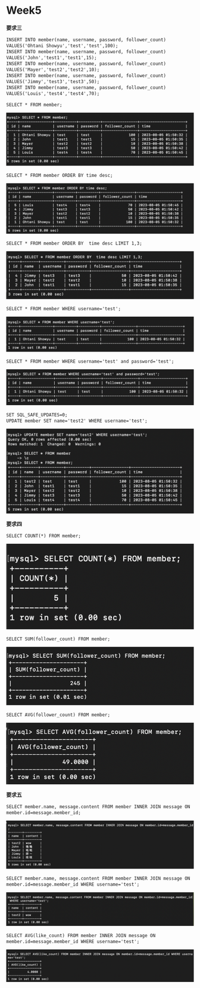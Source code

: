# Week5
**要求三**
```
INSERT INTO member(name, username, password, follower_count) VALUES('Ohtani Showyu','test','test',100);
INSERT INTO member(name, username, password, follower_count) VALUES('John','test1','test1',15);
INSERT INTO member(name, username, password, follower_count) VALUES('Mayer','test2','test2',10);
INSERT INTO member(name, username, password, follower_count) VALUES('Jimmy','test3','test3',50);
INSERT INTO member(name, username, password, follower_count) VALUES('Louis','test4','test4',70);
```
```
SELECT * FROM member;
```
![image](https://github.com/siouyu/Week5/blob/main/img/3_selectAll.png)
```
SELECT * FROM member ORDER BY time desc;
```
![image](https://github.com/siouyu/Week5/blob/main/img/3_selectByTime.png)
```
SELECT * FROM member ORDER BY  time desc LIMIT 1,3;
```
![image](https://github.com/siouyu/Week5/blob/main/img/3_select2-4.png)
```
SELECT * FROM member WHERE username='test';
```
![image](https://github.com/siouyu/Week5/blob/main/img/3_selectTest.png)
```
SELECT * FROM member WHERE username='test' and password='test';
```
![image](https://github.com/siouyu/Week5/blob/main/img/3_selectBothTest.png)
```
SET SQL_SAFE_UPDATES=0;
UPDATE member SET name='test2' WHERE username='test';
```
![image](https://github.com/siouyu/Week5/blob/main/img/3_update.png)

**要求四**
```
SELECT COUNT(*) FROM member;
```
![image](https://github.com/siouyu/Week5/blob/main/img/4_all.png)
```
SELECT SUM(follower_count) FROM member;
```
![image](https://github.com/siouyu/Week5/blob/main/img/4_sum.png)
```
SELECT AVG(follower_count) FROM member;
```
![image](https://github.com/siouyu/Week5/blob/main/img/4_avg.png)

**要求五**
```
SELECT member.name, message.content FROM member INNER JOIN message ON member.id=message.member_id;
```
![image](https://github.com/siouyu/Week5/blob/main/img/5_all.png)
```
SELECT member.name, message.content FROM member INNER JOIN message ON member.id=message.member_id WHERE username='test';
```
![image](https://github.com/siouyu/Week5/blob/main/img/5_test.png)
```
SELECT AVG(like_count) FROM member INNER JOIN message ON member.id=message.member_id WHERE username='test';
```
![image](https://github.com/siouyu/Week5/blob/main/img/5_avg.png)
